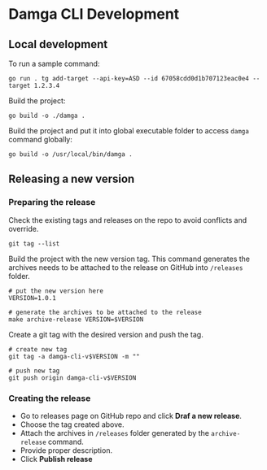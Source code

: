 # Damga CLI Development

## Local development

To run a sample command: 

```shell
go run . tg add-target --api-key=ASD --id 67058cdd0d1b707123eac0e4 --target 1.2.3.4
```

Build the project:

```shell
go build -o ./damga .
```

Build the project and put it into global executable folder to access `damga` command globally:
```shell
go build -o /usr/local/bin/damga .
```

## Releasing a new version

### Preparing the release

Check the existing tags and releases on the repo to avoid conflicts and override.
```shell
git tag --list
```

Build the project with the new version tag. This command generates the archives 
needs to be attached to the release on GitHub into `/releases` folder.

```shell
# put the new version here
VERSION=1.0.1

# generate the archives to be attached to the release
make archive-release VERSION=$VERSION
```

Create a git tag with the desired version and push the tag.

```shell
# create new tag
git tag -a damga-cli-v$VERSION -m ""

# push new tag
git push origin damga-cli-v$VERSION
```

### Creating the release
- Go to releases page on GitHub repo and click **Draf a new release**.
- Choose the tag created above.
- Attach the archives in `/releases` folder generated by the `archive-release` command.
- Provide proper description.
- Click **Publish release**
